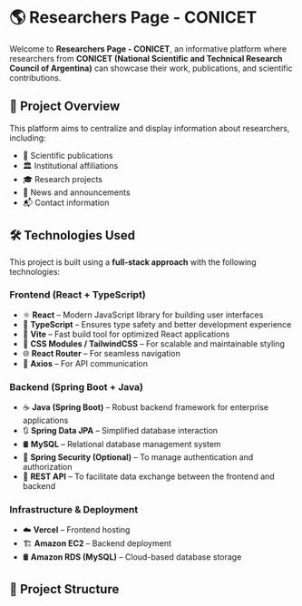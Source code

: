 # 🌎 Researchers Page - CONICET

Welcome to **Researchers Page - CONICET**, an informative platform where researchers from **CONICET (National Scientific and Technical Research Council of Argentina)** can showcase their work, publications, and scientific contributions.

## 🚀 Project Overview

This platform aims to centralize and display information about researchers, including:

- 📄 Scientific publications
- 🏛️ Institutional affiliations
- 🎓 Research projects
- 📢 News and announcements
- 📬 Contact information

## 🛠️ Technologies Used

This project is built using a **full-stack approach** with the following technologies:

### **Frontend (React + TypeScript)**

- ⚛️ **React** – Modern JavaScript library for building user interfaces
- 📜 **TypeScript** – Ensures type safety and better development experience
- 💨 **Vite** – Fast build tool for optimized React applications
- 🎨 **CSS Modules / TailwindCSS** – For scalable and maintainable styling
- 🌐 **React Router** – For seamless navigation
- 🔄 **Axios** – For API communication

### **Backend (Spring Boot + Java)**

- ☕ **Java (Spring Boot)** – Robust backend framework for enterprise applications
- 🔃 **Spring Data JPA** – Simplified database interaction
- 🛢️ **MySQL** – Relational database management system
- 🔑 **Spring Security (Optional)** – To manage authentication and authorization
- 🔗 **REST API** – To facilitate data exchange between the frontend and backend

### **Infrastructure & Deployment**

- ☁️ **Vercel** – Frontend hosting
- 🏗️ **Amazon EC2** – Backend deployment
- 🛢️ **Amazon RDS (MySQL)** – Cloud-based database storage

## 📁 Project Structure
